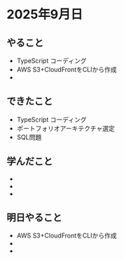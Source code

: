 # 2025年9月日

## やること
- TypeScript コーディング
- AWS S3+CloudFrontをCLIから作成
- 

## できたこと
- TypeScript コーディング
- ポートフォリオアーキテクチャ選定
- SQL問題

## 学んだこと
- 
- 
- 

## 明日やること
- AWS S3+CloudFrontをCLIから作成
- 
- 

